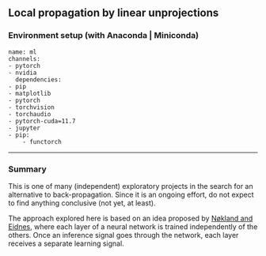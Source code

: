 Local propagation by linear unprojections
---
### Environment setup (with Anaconda | Miniconda)
```
name: ml
channels:
- pytorch
- nvidia
  dependencies:
- pip
- matplotlib
- pytorch
- torchvision
- torchaudio
- pytorch-cuda=11.7
- jupyter
- pip:
    - functorch
```
---
### Summary
This is one of many (independent) exploratory projects in the search for an alternative to back-propagation. Since it is
an ongoing effort, do not expect to find anything conclusive (not yet, at least).

The approach explored here is based on an idea proposed by [Nøkland and Eidnes](https://arxiv.org/abs/1901.06656), where 
each layer of a neural network is trained independently of the others. Once an inference signal goes through the network, 
each layer receives a separate learning signal.